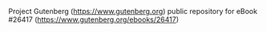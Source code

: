 Project Gutenberg (https://www.gutenberg.org) public repository for eBook #26417 (https://www.gutenberg.org/ebooks/26417)
